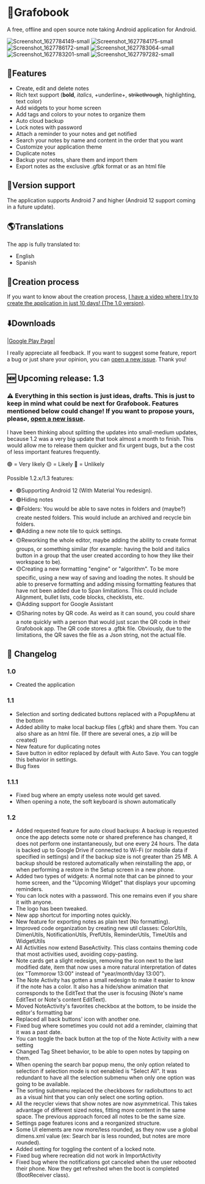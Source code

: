 # :notebook:Grafobook
A free, offline and open source note taking Android application for Android.

![Screenshot_1627784149-small](https://user-images.githubusercontent.com/85042318/127760711-75498621-a55f-4c39-9c9e-91126fe0f551.png)
![Screenshot_1627784175-small](https://user-images.githubusercontent.com/85042318/127760722-95617b97-c169-47f1-a45e-24c602553b30.png)
![Screenshot_1627786172-small](https://user-images.githubusercontent.com/85042318/127760724-a53c2daf-8e4a-4e8e-94cd-b593cb38ef88.png)
![Screenshot_1627783064-small](https://user-images.githubusercontent.com/85042318/127760726-be4ddbe1-9ead-42c1-aca4-192762b90dde.png)
![Screenshot_1627783201-small](https://user-images.githubusercontent.com/85042318/127760729-a881b174-049a-47fe-bf34-c912f8dab9f9.png)
![Screenshot_1627797282-small](https://user-images.githubusercontent.com/85042318/127760934-961478ac-bdc1-4862-aff7-394cf3eba936.png)


## :rocket:Features

* Create, edit and delete notes
* Rich text support (**bold**, *italics*, +underline+, ~~strikethrough~~, highlighting, text color)
* Add widgets to your home screen
* Add tags and colors to your notes to organize them
* Auto cloud backup
* Lock notes with password
* Attach a reminder to your notes and get notified
* Search your notes by name and content in the order that you want
* Customize your application theme
* Duplicate notes
* Backup your notes, share them and import them
* Export notes as the exclusive .gfbk format or as an html file

## :iphone:Version support
The application supports Android 7 and higher (Android 12 support coming in a future update).

## :earth_americas:Translations
The app is fully translated to:
* English
* Spanish

## :hammer:Creation  process
If you want to know about the creation process, [I have a video where I try to create the application in just 10 days! (The 1.0 version)](https://youtu.be/qusf77IZOcU).

## :arrow_down:Downloads
|[Google Play Page](https://play.google.com/store/apps/details?id=com.byteseb.grafobook)|

I really appreciate all feedback. If you want to suggest some feature, report a bug or just share your opinion, you can [open a new issue](https://github.com/ByteSeb/Grafobook/issues/new). Thank you!

## :new: Upcoming release: 1.3
### ⚠️ Everything in this section is just ideas, drafts. This is just to keep in mind what could be next for Grafobook. Features mentioned below could change! If you want to propose yours, please, [open a new issue](https://github.com/ByteSeb/Grafobook/issues/new).
I have been thinking about splitting the updates into small-medium updates, because 1.2 was a very big update that took almost a month to finish. This would allow me to release them quicker and fix urgent bugs, but a the cost of less important features frequently.

🟢 = Very likely
🟡 = Likely
🔴 = Unlikely

Possible 1.2.x/1.3 features:
* 🟢Supporting Android 12 (With Material You redesign).
* 🟢Hiding notes
* 🟢Folders: You would be able to save notes in folders and (maybe?) create nested folders. This would include an archived and recycle bin folders.
* 🟢Adding a new note tile to quick settings.
* 🟡Reworking the whole editor, maybe adding the ability to create format groups, or something similar (for example: having the bold and italics button in a group that the user created according to how they like their workspace to be).
* 🟡Creating a new formatting "engine" or "algorithm". To be more specific, using a new way of saving and loading the notes. It should be able to preserve formatting and adding missing formatting features that have not been added due to Span limitations. This could include Alignment, bullet lists, code blocks, checklists, etc.
* 🟡Adding support for Google Assistant
* 🟡Sharing notes by QR code. As weird as it can sound, you could share a note quickly with a person that would just scan the QR code in their Grafobook app. The QR code stores a .gfbk file. Obviously, due to the limitations, the QR saves the file as a Json string, not the actual file.

## :scroll: Changelog

### 1.0 
* Created the application

### 1.1
* Selection and sorting dedicated buttons replaced with a PopupMenu at the bottom
* Added ability to make local backup files (.gfbk) and share them. You can also share as an html file. (If there are several ones, a zip will be created)
* New feature for duplicating notes
* Save button in editor replaced by default with Auto Save. You can toggle this behavior in settings.
* Bug fixes

### 1.1.1
* Fixed bug where an empty useless note would get saved.
* When opening a note, the soft keyboard is shown automatically

### 1.2
* Added requested feature for auto cloud backups: A backup is requested once the app detects some note or shared preference has changed, it does not perform one instantaneously, but one every 24 hours. The data is backed up to Google Drive if connected to Wi-Fi (or mobile data if specified in settings) and if the backup size is not greater than 25 MB. A backup should be restored automatically when reinstalling the app, or when performing a restore in the Setup screen in a new phone.
* Added two types of widgets: A normal note that can be pinned to your home screen, and the "Upcoming Widget" that displays your upcoming reminders.
* You can lock notes with a password. This one remains even if you share it with anyone.
* The logo has been tweaked.
* New app shortcut for importing notes quickly.
* New feature for exporting notes as plain text (No formatting).
* Improved code organization by creating new util classes: ColorUtils, DimenUtils, NotificationUtils, PrefUtils, ReminderUtils, TimeUtils and WidgetUtils
* All Activities now extend BaseActivity. This class contains theming code that most activities used, avoiding copy-pasting.
* Note cards get a slight redesign, removing the icon next to the last modified date, item that now uses a more natural interpretation of dates (ex "Tommorow 13:00" instead of "year/month/day 13:00").
* The Note Activity has gotten a small redesign to make it easier to know if the note has a color. It also has a hide/show animation that corresponds to the EditText that the user is focusing (Note's name EditText or Note's content EditText).
* Moved NoteActivity's favorites checkbox at the bottom, to be inside the editor's formatting bar
* Replaced all back buttons' icon with another one.
* Fixed bug where sometimes you could not add a reminder, claiming that it was a past date.
* You can toggle the back button at the top of the Note Activity with a new setting
* Changed Tag Sheet behavior, to be able to open notes by tapping on them.
* When opening the search bar popup menu, the only option related to selection if selection mode is not eenabled is "Select All". It was redundant to have all the selection submenu when only one option was going to be available.
* The sorting submenu replaced the checkboxes for radiobuttons to act as a visual hint that you can only select one sorting option.
* All the recycler views that show notes are now asymmetrical. This takes advantage of different sized notes, fitting more content in the same space. The previous approach forced all notes to be the same size.
* Settings page features icons and a reorganized structure.
* Some UI elements are now more/less rounded, as they now use a global dimens.xml value (ex: Search bar is less rounded, but notes are more rounded).
* Added setting for toggling the content of a locked note.
* Fixed bug where recreation did not work in ImportActivity
* Fixed bug where the notifications got canceled when the user rebooted their phone. Now they get refreshed when the boot is completed (BootReceiver class).
